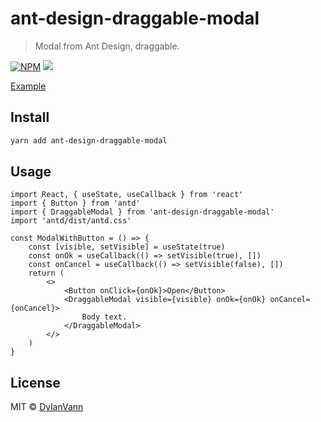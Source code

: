# ant-design-draggable-modal

> Modal from Ant Design, draggable.

[![NPM](https://img.shields.io/npm/v/ant-design-draggable-modal.svg)](https://www.npmjs.com/package/ant-design-draggable-modal)
![](https://img.shields.io/bundlephobia/minzip/ant-design-draggable-modal.svg?style=flat)

[Example](https://distracted-hugle-66cb55.netlify.com/)

## Install

```bash
yarn add ant-design-draggable-modal
```

## Usage

```tsx
import React, { useState, useCallback } from 'react'
import { Button } from 'antd'
import { DraggableModal } from 'ant-design-draggable-modal'
import 'antd/dist/antd.css'

const ModalWithButton = () => {
    const [visible, setVisible] = useState(true)
    const onOk = useCallback(() => setVisible(true), [])
    const onCancel = useCallback(() => setVisible(false), [])
    return (
        <>
            <Button onClick={onOk}>Open</Button>
            <DraggableModal visible={visible} onOk={onOk} onCancel={onCancel}>
                Body text.
            </DraggableModal>
        </>
    )
}
```

## License

MIT © [DylanVann](https://github.com/DylanVann)
